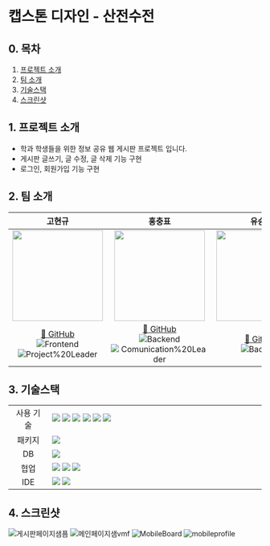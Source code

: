 # 캡스톤 디자인 - 산전수전

## 0. 목차

 1. [프로젝트 소개](#1-프로젝트-소개)
 2. [팀 소개](#2-팀-소개)
 3. [기술스택](#3-기술스택)
 4. [스크린샷](#4-스크린샷)

## 1. 프로젝트 소개
+ 학과 학생들을 위한 정보 공유 웹 게시판 프로젝트 입니다.
+ 게시판 글쓰기, 글 수정, 글 삭제 기능 구현
+ 로그인, 회원가입 기능 구현

## 2. 팀 소개



|                                                                                    **고현규**                                                                                    |                                                                                                  **홍충표**                                                                                                  |                                                                                                                                         **유승진**                                                                                            |                                                                                                                                         **허시영**                                                                                            |
| :------------------------------------------------------------------------------------------------------------------------------------------------------------------------------: | :----------------------------------------------------------------------------------------------------------------------------------------------------------------------------------------------------------: | :----------------------------------------------------------------------------------------------------------------------------------------------------------------------------------------------: | :----------------------------------------------------------------------------------------------------------------------------------------------------------------------------------------------------------: |
|                         <img src="https://avatars.githubusercontent.com/u/100178817?v=4" height=180 >                         |                                       <img src="https://avatars.githubusercontent.com/u/118845947?v=4" height=180 >                                       |                                 <img src="https://avatars.githubusercontent.com/u/101241360?v=4" height=180 >                                 |                                 <img src="https://avatars.githubusercontent.com/u/102939647?v=4" height=180 >                                 |
| [🔗 GitHub](https://github.com/Hamtoto)<br/> ![Frontend](https://img.shields.io/badge/-Frontend-pink) <br/> ![Project%20Leader](https://img.shields.io/badge/-Project%20leader-red) | [🔗 GitHub](https://github.com/AoiTuNa)<br/> ![Backend](https://img.shields.io/badge/-Backend-skyblue) <br/> ![Comunication%20Leader](https://img.shields.io/badge/-%20Comunication%20leader-yellow) | [🔗 GitHub](https://github.com/haedanui)<br/> ![Backend](https://img.shields.io/badge/-Backend-skyblue) <br/>  | [🔗 GitHub](https://github.com/huhsiyoung)<br/> ![Backend](https://img.shields.io/badge/-Backend-skyblue) <br/>  |

## 3. 기술스택

<table>
<tr>
 <td align="center" width="100px">사용 기술</td>
 <td width="800px">
 <img src="https://img.shields.io/badge/React-61DAFB?style=flat&logo=React&logoColor=FFFFFF"/>
<img src="https://img.shields.io/badge/styled-components-DB7098?style=flat&logo=styled-components&logoColor=FFFFFF"/>
<img src="https://img.shields.io/badge/JavaScript-F7DF1E?style=flat&logo=JavaScript&logoColor=FFFFFF"/>
<img src="https://img.shields.io/badge/axios-7F2B7B?style=flat&logo=axios&logoColor=FFFFFF"> 
 <img src="https://img.shields.io/badge/React%20Router-CA4245?style=flat&logo=ReactRouter&logoColor=white"/>
<img src="https://img.shields.io/badge/node.js-339933?style=flat&logo=node.js&logoColor=FFFFFF"/>
    </td>
</tr>
<tr>
 <td align="center">패키지</td>
 <td>
    <img src="https://img.shields.io/badge/npm-CB3837?style=flat&logo=NPM&logoColor=ffffff"/>
  </td>
</tr>
<tr>
 <td align="center">DB</td>
 <td>
  <img src="https://img.shields.io/badge/mysql-4479A1?style=flat&logo=mysql&logoColor=ffffff"/>

 </td>
</tr>
<tr>
 <td align="center">협업</td>
 <td>
    <img src="https://img.shields.io/badge/kakaotalk-yellow?style=flat&logo=kakaotalk&logoColor=FFFFFF"/>
<img src="https://img.shields.io/badge/GitHub-181717?style=flat&logo=GitHub&logoColor=FFFFFF"/>
<img src="https://img.shields.io/badge/Git-F05032?style=flat&logo=Git&logoColor=FFFFFF"/> 

 </td>
<tr>
 <td align="center">IDE</td>
 <td>
    <img src="https://img.shields.io/badge/VSCode-007ACC?style=flat&logo=Visual%20Studio%20Code&logoColor=white"/>
    <img src="https://img.shields.io/badge/intellij idea-000000?style=flat&logo=IntelliJ%20IDEA&logoColor=white"/>
</tr>
</table>

## 4. 스크린샷
![게시판페이지샘픔](https://github.com/sanjeonsujeon/frontEnd/assets/100178817/a8383e15-6631-441a-b742-9a2fb02e2d66)
![메인페이지샘vmf](https://github.com/sanjeonsujeon/frontEnd/assets/100178817/2db76bc2-bcb2-4ca1-9aa7-0164881f44bd)
![MobileBoard](https://github.com/sanjeonsujeon/frontEnd/assets/100178817/edfd675f-0509-48f5-8770-6890255b62d4)
![mobileprofile](https://github.com/sanjeonsujeon/frontEnd/assets/100178817/f7d02904-dd0a-4800-85a0-aef80d75bcdb)
